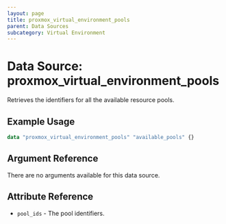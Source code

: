 ```yaml
---
layout: page
title: proxmox_virtual_environment_pools
parent: Data Sources
subcategory: Virtual Environment
---
```


# Data Source: proxmox_virtual_environment_pools

Retrieves the identifiers for all the available resource pools.

## Example Usage

```terraform
data "proxmox_virtual_environment_pools" "available_pools" {}
```

## Argument Reference

There are no arguments available for this data source.

## Attribute Reference

- `pool_ids` - The pool identifiers.
